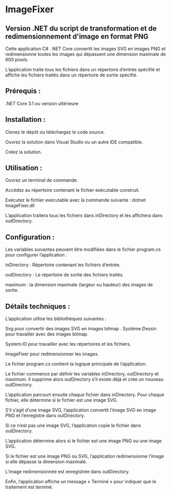 # ImageFixer

## Version .NET du script de transformation et de redimensionnement d'image en format PNG

Cette application C# . NET Core convertit les images SVG en images PNG et redimensionne toutes les images qui dépassent une dimension maximale de 600 pixels.

L’application traite tous les fichiers dans un répertoire d’entrée spécifié et affiche les fichiers traités dans un répertoire de sortie spécifié.


## Prérequis :
.NET Core 3.1 ou version ultérieure

## Installation :

Clonez le dépôt ou téléchargez le code source.

Ouvrez la solution dans Visual Studio ou un autre IDE compatible.

Créez la solution.


## Utilisation :
Ouvrez un terminal de commande.

Accédez au répertoire contenant le fichier exécutable construit.

Exécutez le fichier exécutable avec la commande suivante : dotnet ImageFixer.dll

L’application traitera tous les fichiers dans inDirectory et les affichera dans outDirectory.


## Configuration :
Les variables suivantes peuvent être modifiées dans le fichier program.cs pour configurer l’application :

inDirectory : Répertoire contenant les fichiers d’entrée.

outDirectory : Le répertoire de sortie des fichiers traités.

maximum : la dimension maximale (largeur ou hauteur) des images de sortie.

## Détails techniques :
L’application utilise les bibliothèques suivantes :

Svg pour convertir des images SVG en images bitmap
.
Système.Dessin pour travailler avec des images bitmap.

System.IO pour travailler avec les répertoires et les fichiers.

ImageFixer pour redimensionner les images.



Le fichier program.cs contient la logique principale de l’application.

Le fichier commence par définir les variables inDirectory, outDirectory et maximum. Il supprime alors outDirectory s’il existe déjà et crée un nouveau outDirectory.

L’application parcourt ensuite chaque fichier dans inDirectory. Pour chaque fichier, elle détermine si le fichier est une image SVG.

S’il s’agit d’une image SVG, l’application convertit l’image SVG en image PNG et l’enregistre dans outDirectory.

Si ce n’est pas une image SVG, l’application copie le fichier dans outDirectory.

L’application détermine alors si le fichier est une image PNG ou une image SVG.

Si le fichier est une image PNG ou SVG, l’application redimensionne l’image si elle dépasse la dimension maximale.

L’image redimensionnée est enregistrée dans outDirectory.


Enfin, l’application affiche un message « Terminé » pour indiquer que le traitement est terminé.

